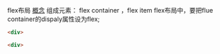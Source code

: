 flex布局
[概念](http://www.ruanyifeng.com/blogimg/asset/2015/bg2015071004.png)
组成元素：
flex container ，flex item
flex布局中，要把flue container的dispaly属性设为flex;
```html
<div>

<div>

```